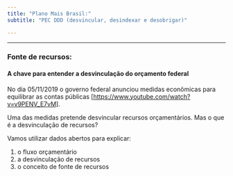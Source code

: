 ```yaml
---
title: "Plano Mais Brasil:"
subtitle: "PEC DDD (desvincular, desindexar e desobrigar)"

---
```

***   

### Fonte de recursos:
#### A chave para entender a desvinculação do orçamento federal

No dia 05/11/2019 o governo federal anunciou medidas econômicas para equilibrar as contas públicas [https://www.youtube.com/watch?v=v9PENV_E7vM].

Uma das medidas pretende desvincular recursos orçamentários. Mas o que é a desvinculação de recursos?

Vamos utilizar dados abertos para explicar:

1) o fluxo orçamentário
2) a desvinculação de recursos
3) o conceito de fonte de recursos

